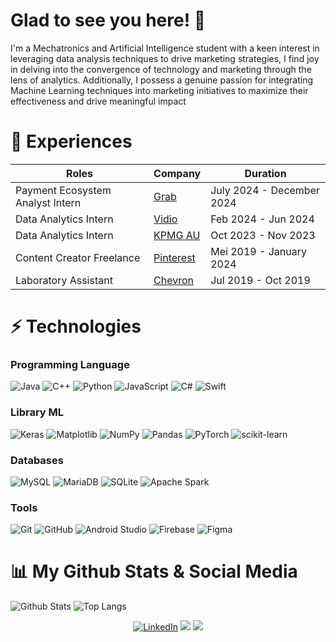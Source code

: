 # Glad to see you here! 👋

I'm a Mechatronics and Artificial Intelligence student with a keen interest in leveraging data analysis techniques to drive marketing strategies, I find joy in delving into the convergence of technology and marketing through the lens of analytics. Additionally, I possess a genuine passion for integrating Machine Learning techniques into marketing initiatives to maximize their effectiveness and drive meaningful impact

# 🏢 Experiences
| Roles | Company | Duration |
| --- | --- | --- |
| Payment Ecosystem Analyst Intern | [Grab](https://www.grab.com/id/) | July 2024 - December 2024 |
| Data Analytics Intern | [Vidio](https://www.vidio.com/) | Feb 2024 - Jun 2024 |
| Data Analytics Intern | [KPMG AU](https://kpmg.com/au/en/home.html/) | Oct 2023 - Nov 2023 |
| Content Creator Freelance | [Pinterest](https://www.pinterest.com/) | Mei 2019 - January 2024 |
| Laboratory Assistant | [Chevron](https://chevron.com/) | Jul 2019 - Oct 2019 |

# ⚡ Technologies

### Programming Language
 ![Java](https://img.shields.io/badge/Java-ED8B00?style=for-the-badge&logo=java&logoColor=white)
 ![C++](https://img.shields.io/badge/C%2B%2B-00599C?style=for-the-badge&logo=c%2B%2B&logoColor=white)
 ![Python](https://img.shields.io/badge/Python-14354C?style=for-the-badge&logo=python&logoColor=white)
 ![JavaScript](https://img.shields.io/badge/JavaScript-F7DF1E?style=for-the-badge&logo=javascript&logoColor=black)
 ![C#](https://img.shields.io/badge/c%23-%23239120.svg?style=for-the-badge&logo=c-sharp&logoColor=white)
 ![Swift](https://img.shields.io/badge/swift-F54A2A?style=for-the-badge&logo=swift&logoColor=white)

### Library ML
![Keras](https://img.shields.io/badge/Keras-%23D00000.svg?style=for-the-badge&logo=Keras&logoColor=white)
![Matplotlib](https://img.shields.io/badge/Matplotlib-%23ffffff.svg?style=for-the-badge&logo=Matplotlib&logoColor=black)
![NumPy](https://img.shields.io/badge/numpy-%23013243.svg?style=for-the-badge&logo=numpy&logoColor=white)
![Pandas](https://img.shields.io/badge/pandas-%23150458.svg?style=for-the-badge&logo=pandas&logoColor=white)
![PyTorch](https://img.shields.io/badge/PyTorch-%23EE4C2C.svg?style=for-the-badge&logo=PyTorch&logoColor=white)
![scikit-learn](https://img.shields.io/badge/scikit--learn-%23F7931E.svg?style=for-the-badge&logo=scikit-learn&logoColor=white)

### Databases
![MySQL](https://img.shields.io/badge/mysql-%2300f.svg?style=for-the-badge&logo=mysql&logoColor=white)
![MariaDB](https://img.shields.io/badge/MariaDB-003545?style=for-the-badge&logo=mariadb&logoColor=white)
![SQLite](https://img.shields.io/badge/sqlite-%2307405e.svg?style=for-the-badge&logo=sqlite&logoColor=white)
![Apache Spark](https://img.shields.io/badge/Apache%20Spark-FDEE21?style=flat-square&logo=apachespark&logoColor=black)

 
### Tools
![Git](https://img.shields.io/badge/git-%23F05033.svg?style=for-the-badge&logo=git&logoColor=white)
![GitHub](https://img.shields.io/badge/github-%23121011.svg?style=for-the-badge&logo=github&logoColor=white)
![Android Studio](https://img.shields.io/badge/Android%20Studio-3DDC84.svg?style=for-the-badge&logo=android-studio&logoColor=white)
![Firebase](https://img.shields.io/badge/firebase-%23039BE5.svg?style=for-the-badge&logo=firebase)
![Figma](https://img.shields.io/badge/figma-%23F24E1E.svg?style=for-the-badge&logo=figma&logoColor=white)


# 📊 My Github Stats & Social Media
![Github Stats](https://github-readme-stats.vercel.app/api?username=abdumalikh44&count_private=true&show_icons=true&include_all_commits=true)
![Top Langs](https://github-readme-stats.vercel.app/api/top-langs/?username=abdumalikh44&hide=TeX&layout=compact)

<div>
  <p align = "center">
<a href="https://www.linkedin.com/in/malikslbn/" target="_blank"><img src="https://img.shields.io/badge/LinkedIn-0077B5?style=for-the-badge&logo=linkedin&logoColor=white" alt="LinkedIn"></a>
<a href="https://www.hackerrank.com/profile/abdumalikh44" target="_blank"><img src="https://img.shields.io/badge/-Hackerrank-2EC866?style=for-the-badge&logo=HackerRank&logoColor=white"></a>
<a href="mailto:abdumalikh44@gmail.com"><img src="https://img.shields.io/badge/Gmail-D14836?style=for-the-badge&logo=gmail&logoColor=white"/></a>
  </p>
